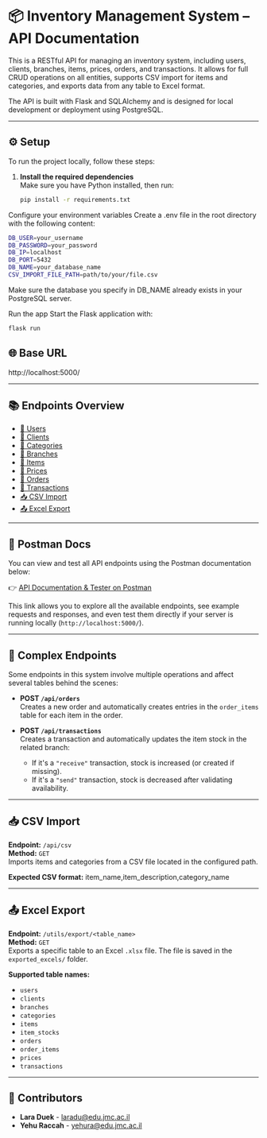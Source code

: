 # 📦 Inventory Management System – API Documentation

This is a RESTful API for managing an inventory system, including users, clients, branches, items, prices, orders, and transactions. It allows for full CRUD operations on all entities, supports CSV import for items and categories, and exports data from any table to Excel format.

The API is built with Flask and SQLAlchemy and is designed for local development or deployment using PostgreSQL.

---

## ⚙️ Setup

To run the project locally, follow these steps:

1. **Install the required dependencies**  
   Make sure you have Python installed, then run:

   ```bash
   pip install -r requirements.txt
   ```
Configure your environment variables
Create a .env file in the root directory with the following content:
```bash
DB_USER=your_username
DB_PASSWORD=your_password
DB_IP=localhost
DB_PORT=5432
DB_NAME=your_database_name
CSV_IMPORT_FILE_PATH=path/to/your/file.csv
```
Make sure the database you specify in DB_NAME already exists in your PostgreSQL server.

Run the app
Start the Flask application with:
```bash
flask run
```

## 🌐 Base URL
http://localhost:5000/

---

## 📚 Endpoints Overview

- [🔹 Users](#users)
- [🔹 Clients](#clients)
- [🔹 Categories](#categories)
- [🔹 Branches](#branches)
- [🔹 Items](#items)
- [🔹 Prices](#prices)
- [🔹 Orders](#orders)
- [🔹 Transactions](#transactions)
- [📥 CSV Import](#csv-import)
- [📤 Excel Export](#excel-export)

---

## 📘 Postman Docs

You can view and test all API endpoints using the Postman documentation below:

👉 [API Documentation & Tester on Postman](https://documenter.getpostman.com/view/41474192/2sB34fkfnw)

This link allows you to explore all the available endpoints, see example requests and responses, and even test them directly if your server is running locally (`http://localhost:5000/`).

---

## 🧩 Complex Endpoints

Some endpoints in this system involve multiple operations and affect several tables behind the scenes:

- **POST `/api/orders`**  
  Creates a new order and automatically creates entries in the `order_items` table for each item in the order.

- **POST `/api/transactions`**  
  Creates a transaction and automatically updates the item stock in the related branch:  
  - If it's a `"receive"` transaction, stock is increased (or created if missing).  
  - If it's a `"send"` transaction, stock is decreased after validating availability.

---

## 📥 CSV Import

**Endpoint:** `/api/csv`  
**Method:** `GET`  
Imports items and categories from a CSV file located in the configured path.

**Expected CSV format:**
item_name,item_description,category_name


---

## 📤 Excel Export

**Endpoint:** `/utils/export/<table_name>`  
**Method:** `GET`  
Exports a specific table to an Excel `.xlsx` file. The file is saved in the `exported_excels/` folder.

**Supported table names:**

- `users`  
- `clients`  
- `branches`  
- `categories`  
- `items`  
- `item_stocks`  
- `orders`  
- `order_items`  
- `prices`  
- `transactions`


---

## 👥 Contributors

- **Lara Duek** - laradu@edu.jmc.ac.il
- **Yehu Raccah** - yehura@edu.jmc.ac.il
